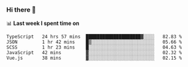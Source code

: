 ### Hi there 👋

<!--
**DBvc/DBvc** is a ✨ _special_ ✨ repository because its `README.md` (this file) appears on your GitHub profile.

Here are some ideas to get you started:

- 🔭 I’m currently working on ...
- 🌱 I’m currently learning ...
- 👯 I’m looking to collaborate on ...
- 🤔 I’m looking for help with ...
- 💬 Ask me about ...
- 📫 How to reach me: ...
- 😄 Pronouns: ...
- ⚡ Fun fact: ...
-->

📊 **Last week I spent time on**
<!--START_SECTION:waka-->
```text
TypeScript   24 hrs 57 mins  ████████████████████▓░░░░   82.83 % 
JSON         1 hr 42 mins    █▒░░░░░░░░░░░░░░░░░░░░░░░   05.66 % 
SCSS         1 hr 23 mins    █░░░░░░░░░░░░░░░░░░░░░░░░   04.63 % 
JavaScript   42 mins         ▓░░░░░░░░░░░░░░░░░░░░░░░░   02.32 % 
Vue.js       38 mins         ▓░░░░░░░░░░░░░░░░░░░░░░░░   02.15 % 
```
<!--END_SECTION:waka-->
